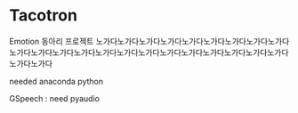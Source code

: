 # Tacotron


Emotion 동아리 프로젝트
노가다노가다노가다노가다노가다노가다노가다노가다노가다노가다노가다노가다노가다노가다노가다노가다노가다노가다노가다노가다노가다노가다노가다노가다

needed anaconda python 


GSpeech : need pyaudio
